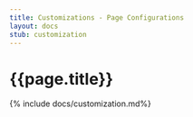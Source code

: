```yaml
---
title: Customizations - Page Configurations
layout: docs 
stub: customization
---
```

# {{page.title}}

{% include docs/customization.md%}
